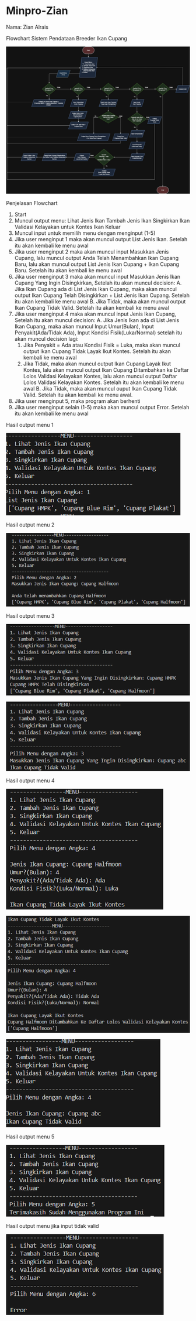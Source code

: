 # Minpro-Zian
Nama: Zian Alrais

Flowchart Sistem Pendataan Breeder Ikan Cupang

![img alt](https://github.com/zianalr/Minpro-Zian/blob/802db75cea91f2a6de3f12b6e53d3812a7a73e0e/Flowchart%20Minpro%20ddp%20fix.jpg)

Penjelasan Flowchart
1.	Start
2.	Muncul output menu: Lihat Jenis Ikan
                        Tambah Jenis Ikan
                        Singkirkan Ikan
                        Validasi Kelayakan untuk Kontes Ikan
                        Keluar
3.	Muncul input untuk memilih menu dengan menginput (1-5)
4.	Jika user menginput 1 maka akan muncul output List Jenis Ikan. Setelah itu akan kembali ke menu awal
5.	Jika user menginput 2 maka akan muncul input Masukkan Jenis Cupang, lalu muncul output Anda Telah Menambahkan Ikan Cupang Baru, lalu akan muncul output List        Jenis Ikan Cupang + Ikan Cupang Baru. Setelah itu akan kembali ke menu awal
6.	Jika user menginput 3 maka akan muncul input Masukkan Jenis Ikan Cupang Yang Ingin Disingkirkan, Setelah itu akan muncul decision:
    A.	Jika Ikan Cupang ada di List Jenis Ikan Cupang, maka akan muncul output Ikan Cupang Telah Disingkirkan + List Jenis Ikan Cupang. Setelah itu akan kembali           ke menu awal
    B.	Jika Tidak, maka akan muncul output Ikan Cupang Tidak Valid. Setelah itu akan kembali ke menu awal
7.	Jika user menginput 4 maka akan muncul input Jenis Ikan Cupang, Setelah itu akan muncul decision:
    A. Jika Jenis Ikan ada di List Jenis Ikan Cupang, maka akan muncul Input Umur(Bulan), Input Penyakit(Ada/Tidak Ada),  Input Kondisi Fisik(Luka/Normal) setelah         itu akan muncul decision lagi:
       1.	Jika Penyakit = Ada atau Kondisi Fisik = Luka, maka akan muncul output Ikan Cupang Tidak Layak Ikut Kontes. Setelah itu akan kembali ke menu awal
       2.	Jika Tidak, maka akan muncul output Ikan Cupang Layak Ikut Kontes, lalu akan muncul output Ikan Cupang  Ditambahkan ke Daftar Lolos Validasi Kelayakan              Kontes, lalu akan muncul output Daftar Lolos Validasi Kelayakan Kontes. Setelah itu akan kembali ke menu awal
    B. Jika Tidak, maka akan muncul ouput  Ikan Cupang Tidak Valid. Setelah itu akan kembali ke menu awal.
8.	Jika user menginput 5, maka program akan berhenti
9.	Jika user menginput selain (1-5) maka akan muncul output Error. Setelah itu akan kembali ke menu awal



Hasil output menu 1

![img alt](https://github.com/zianalr/Minpro-Zian/blob/cadfb6409ebdc6f46971e6370e70d723161fa849/Screenshot%202025-09-14%20213904.png)


Hasil output menu 2

![img alt](https://github.com/zianalr/Minpro-Zian/blob/a791a9e519b04cb5e07ca464d82f2c0c21795830/Screenshot%202025-09-14%20214007.png)


Hasil output menu 3

![img alt](https://github.com/zianalr/Minpro-Zian/blob/d4201c2e0746aab5c94f007f9608070e773e1a0a/Screenshot%202025-09-14%20214040.png)

![img alt](https://github.com/zianalr/Minpro-Zian/blob/a33fceb1580b7a90ce09ff1cbc9f36d8a2d4c3af/Screenshot%202025-09-14%20214141.png)


Hasil output menu 4

![img alt](https://github.com/zianalr/Minpro-Zian/blob/4efc5cd458292885d65595c52071cda09ddd8c2a/Screenshot%202025-09-14%20214204.png)

![img alt](https://github.com/zianalr/Minpro-Zian/blob/d5cd19b60c2b96e2cdfc4d4d15c210d0f16278c3/Screenshot%202025-09-14%20214231.png)

![img alt](https://github.com/zianalr/Minpro-Zian/blob/c5f2201c1335fa83eee4b4da6d517a19b25b6fb1/Screenshot%202025-09-14%20214242.png)


Hasil output menu 5

![img alt](https://github.com/zianalr/Minpro-Zian/blob/cc47cfbab81852f65a3ff14e626f14862003523b/Screenshot%202025-09-14%20214313.png)


Hasil output menu jika input tidak valid

![img alt](https://github.com/zianalr/Minpro-Zian/blob/a9518257e25bc774d19de6aec5c922a4c1bc2703/Screenshot%202025-09-14%20221507.png)










